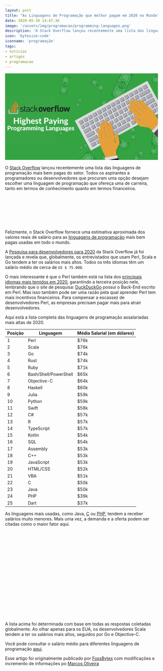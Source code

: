 ```yaml
---
layout: post
title: "As Linguagens de Programação que melhor pagam em 2020 no Mundo"
date: 2020-05-30 14:47:36
image: '/assets/img/programacao/programming-languages.png'
description: 'O Stack Overflow lançou recentemente uma lista das linguagens de programação mais bem pagas do setor.'
icon: 'bytesize:code'
iconname: 'programação'
tags:
- noticias
- artigos
- programacao
---
```


![As Linguagens de Programação que melhor pagam em 2020 no Mundo](/assets/img/programacao/programming-languages.png)

O [Stack Overflow](https://stackoverflow.com/) lançou recentemente uma lista das linguagens de programação mais bem pagas do setor. Todos os aspirantes a programadores ou desenvolvedores que procuram uma opção desejam escolher uma linguagem de programação que ofereça uma de carreira, tanto em termos de conhecimento quanto em termos financeiros.

<!-- LISTA MIN -->
<script async src="//pagead2.googlesyndication.com/pagead/js/adsbygoogle.js"></script>
<ins class="adsbygoogle"
style="display:inline-block;width:730px;height:95px"
data-ad-client="ca-pub-2838251107855362"
data-ad-slot="5351066970"></ins>
<script>
(adsbygoogle = window.adsbygoogle || []).push({});
</script>

Felizmente, o Stack Overflow fornece uma estimativa aproximada dos valores reais de salário para as [linguagens de programação](https://terminalroot.com.br/2019/10/linguagem-de-programacao.html) mais bem pagas usadas em todo o mundo.

A [Pesquisa para desenvolvedores para 2020](https://insights.stackoverflow.com/survey/2020#overview) da Stack Overflow já foi lançada e revela que, globalmente, os entrevistados que usam Perl, Scala e Go tendem a ter os salários mais altos. Todos os três idiomas têm um salário médio de cerca de `US $ 75.000`.

O mais interessante é que o Perl também está na lista dos [principais idiomas mais temidos em 2020](https://fossbytes.com/stack-overflow-most-loved-dreaded-wanted-programming-languages-in-2020/), garantindo a terceira posição nele, lembrando que o site de pesquisa: [DuckDuckGo](https://terminalroot.com.br/2019/10/como-pesquisar-no-google-e-duckduckgo-via-linha-de-comando.html) possui o Back-End escrito em Perl. Mas isso também pode ser uma razão pela qual aprender Perl tem mais incentivos financeiros. Para compensar a escassez de desenvolvedores Perl, as empresas precisam pagar mais para atrair desenvolvedores.

Aqui está a lista completa das linguagens de programação assalariadas mais altas de 2020.

<table class="table table-bordered">
   <thead>
      <tr>
         <th>Posição</th>
         <th>Linguagem</th>
         <th>Média Salarial (em dólares)</th>
      </tr>
   </thead>
   <tbody>
      <tr>
         <td>1</td>
         <td>Perl</td>
         <td>$76k</td>
      </tr>
      <tr>
         <td>2</td>
         <td>Scala</td>
         <td>$76k</td>
      </tr>
      <tr>
         <td>3</td>
         <td>Go</td>
         <td>$74k</td>
      </tr>
      <tr>
         <td>4</td>
         <td>Rust</td>
         <td>$74k</td>
      </tr>
      <tr>
         <td>5</td>
         <td>Ruby</td>
         <td>$71k</td>
      </tr>
      <tr>
         <td>6</td>
         <td>Bash/Shell/PowerShell</td>
         <td>$65k</td>
      </tr>
      <tr>
         <td>7</td>
         <td>Objective-C</td>
         <td>$64k</td>
      </tr>
      <tr>
         <td>8</td>
         <td>Haskell</td>
         <td>$60k</td>
      </tr>
      <tr>
         <td>9</td>
         <td>Julia</td>
         <td>$59k</td>
      </tr>
      <tr>
         <td>10</td>
         <td>Python</td>
         <td>$59k</td>
      </tr>
      <tr>
         <td>11</td>
         <td>Swift</td>
         <td>$58k</td>
      </tr>
      <tr>
         <td>12</td>
         <td>C#</td>
         <td>$57k</td>
      </tr>
      <tr>
         <td>13</td>
         <td>R</td>
         <td>$57k</td>
      </tr>
      <tr>
         <td>14</td>
         <td>TypeScript</td>
         <td>$57k</td>
      </tr>
      <tr>
         <td>15</td>
         <td>Kotlin</td>
         <td>$54k</td>
      </tr>
      <tr>
         <td>16</td>
         <td>SQL</td>
         <td>$54k</td>
      </tr>
      <tr>
         <td>17</td>
         <td>Assembly</td>
         <td>$53k</td>
      </tr>
      <tr>
         <td>18</td>
         <td>C++</td>
         <td>$53k</td>
      </tr>
      <tr>
         <td>19</td>
         <td>JavaScript</td>
         <td>$53k</td>
      </tr>
      <tr>
         <td>20</td>
         <td>HTML/CSS</td>
         <td>$52k</td>
      </tr>
      <tr>
         <td>21</td>
         <td>VBA</td>
         <td>$51k</td>
      </tr>
      <tr>
         <td>22</td>
         <td>C</td>
         <td>$50k</td>
      </tr>
      <tr>
         <td>23</td>
         <td>Java</td>
         <td>$50k</td>
      </tr>
      <tr>
         <td>24</td>
         <td>PHP</td>
         <td>$39k</td>
      </tr>
      <tr>
         <td>25</td>
         <td>Dart</td>
         <td>$37k</td>
      </tr>
   </tbody>
</table>



As linguagens mais usadas, como Java, [C](https://terminalroot.com.br/tags/#linguagemc) ou [PHP](https://terminalroot.com.br/tags/#php), tendem a receber salários muito menores. Mais uma vez, a demanda e a oferta podem ser citadas como o maior fator aqui.

<!-- QUADRADO -->
<script async src="//pagead2.googlesyndication.com/pagead/js/adsbygoogle.js"></script>
<ins class="adsbygoogle"
style="display:inline-block;width:336px;height:280px"
data-ad-client="ca-pub-2838251107855362"
data-ad-slot="5351066970"></ins>
<script>
(adsbygoogle = window.adsbygoogle || []).push({});
</script>

A lista acima foi determinada com base em todas as respostas coletadas globalmente. Ao olhar apenas para os EUA, os desenvolvedores Scala tendem a ter os salários mais altos, seguidos por Go e Objective-C.

Você pode consultar o salário médio para diferentes linguagens de programação [aqui](https://insights.stackoverflow.com/survey/2020#top-paying-technologies).


<!-- RETANGULO LARGO 2 -->
<script async src="//pagead2.googlesyndication.com/pagead/js/adsbygoogle.js"></script>
<ins class="adsbygoogle"
style="display:block; text-align:center;"
data-ad-layout="in-article"
data-ad-format="fluid"
data-ad-client="ca-pub-2838251107855362"
data-ad-slot="8549252987"></ins>
<script>
(adsbygoogle = window.adsbygoogle || []).push({});
</script>


Esse artigo foi originalmente publicado por [FossBytes](https://fossbytes.com/stack-overflow-highest-salary-programming-languages-2020/) com modificações e incremento de informações po [Marcos Oliveira](https://terminalroot.com.br)

